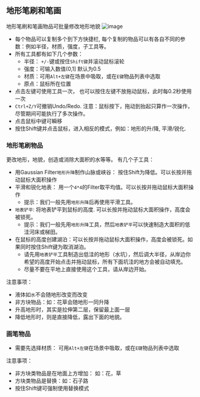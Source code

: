 ## 地形笔刷和笔画
地形笔刷和笔画物品可批量修改地形地貌
![image](https://cloud.githubusercontent.com/assets/94537/17135090/88557b7e-5360-11e6-9bbf-8cc8eaa3fceb.png)

- 每个物品可以复制多个到下方快捷栏, 每个复制的物品可以有各自不同的参数：例如半径，材质，强度，子工具等。 
- 所有工具都有如下几个参数：
   - 半径： `+/-`键或按住`Shift键`并滚动鼠标滚轮
   - 强度：可输入数值(0,1] 默认为0.5
   - 材质：可用`Alt+左键`在场景中吸取，或在`E键`物品列表中选取
   - 原点：鼠标所在位置
- 点击左键可使用工具一次， 也可以按住左键不放拖动鼠标，此时每0.2秒使用一次
- `Ctrl+Z/Y`可撤销Undo/Redo. 注意：鼠标按下，拖动到抬起只算作一次操作，尽管期间可能执行了多次操作。
- 点击鼠标中键可瞬移
- 按住Shift键并点击鼠标，进入相反的模式，例如：地形的升/降, 平滑/锐化.

### 地形笔刷物品
更改地形，地貌，创造或消除大面积的水等等。 有几个子工具：
- 用Gaussian Filter`地形升降`制作山脉或峡谷： 按住Shift为降低。可以长按并拖动鼠标大面积操作
- 平滑和锐化地表： 用一个`4*4`的Filter取平均值。可以长按并拖动鼠标大面积操作
   - 提示：我们一般先用`地形升降`后再使用平滑工具。
- `地表铲平`: 将地表铲平到鼠标的高度. 可以长按并拖动鼠标大面积操作，高度会被锁死。
   - 提示：我们一般先用`地形升降`工具，然后`地表铲平`可以快速制造大面积的低洼河床或梯田。
- 在鼠标的高度创建湖泊：可以长按并拖动鼠标大面积操作，高度会被锁死。如果同时按住Shift键为取消湖泊。
   - 请先用`地表铲平`工具制造出低洼的地形（水坑），然后调大半径，从岸边你希望的高度开始点击并拖动鼠标，所有下面坑洼的地方会被自动填充。
   - 尽量不要在平地上直接使用这个工具，请从岸边开始。

注意事项：
- 液体如`水`不会随地形改变而改变
- 非方块物品：如：花草会随地形一同升降
- 升高地形时，其实是拉伸第二层，保留最上面一层
- 降低地形时，则是直接降低，露出下面的地貌。


### 画笔物品
- 需要先选择材质： 可用`Alt+左键`在场景中吸取，或在`E键`物品列表中选取

注意事项：
- 非方块类物品是在地面上方增加： 如：花，草
- 方块类物品是替换：如：石子路
- 按住Shift键可强制使用替换模式

